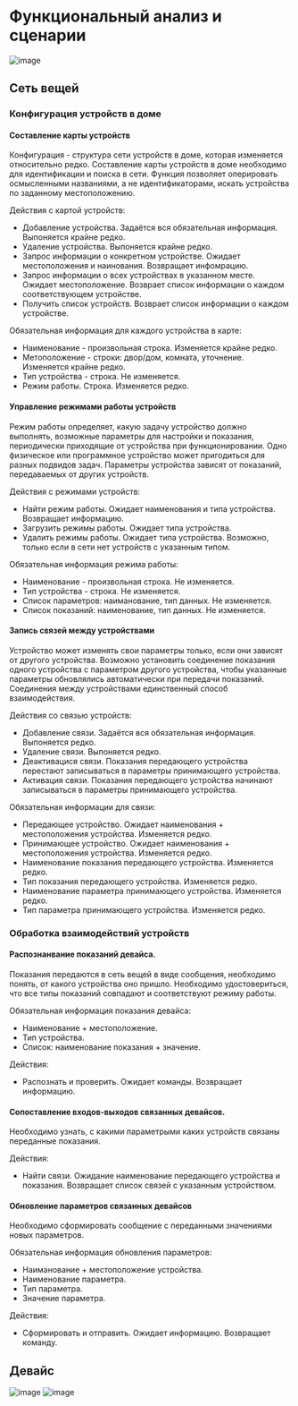 # Функциональный анализ и сценарии

![image](https://user-images.githubusercontent.com/48065080/156404636-afbab644-e3be-44d9-b62d-d6724989016c.png)

## Сеть вещей
### Конфигурация устройств в доме
#### Составление карты устройств
Конфигурация - структура сети устройств в доме, которая изменяется относительно редко. Составление карты устройств в доме необходимо для идентификации и поиска в сети. Функция позволяет оперировать осмысленными названиями, а не идентификаторами, искать устройства по заданному местоположению.

Действия с картой устройств:
- Добавление устройства. Задаётся вся обязательная информация. Выпоняется крайне редко.
- Удаление устройства. Выпоняется крайне редко.
- Запрос информации о конкретном устройстве. Ожидает местоположения и наинования. Возвращает инфомрацию.
- Запрос информации о всех устройствах в указанном месте. Ожидает местоположение. Возврает список информации о каждом соответствующем устройстве.
- Получить список устройств. Возврает список информации о каждом устройстве.

Обязательная информация для каждого устройства в карте:
- Наименование - произвольная строка. Изменяется крайне редко. 
- Метоположение - строки: двор/дом, комната, уточнение. Изменяется крайне редко.
- Тип устройства - строка. Не изменяется.
- Режим работы. Строка. Изменяется редко.

#### Управление режимами работы устройств

Режим работы определяет, какую задачу устройство должно выполнять, возможные параметры для настройки и показания, периодически приходящие от устройства при функционировании. Одно физическое или программное устройство может пригодиться для разных подвидов задач. Параметры устройства зависят от показаний, передаваемых от других устройств.

Действия с режимами устройств:
- Найти режим работы. Ожидает наименования и типа устройства. Возвращает информацию.
- Загрузить режимы работы. Ожидает типа устройства.
- Удалить режимы работы. Ожидает типа устройства. Возможно, только если в сети нет устройств с указанным типом.

Обязательная информация режима работы:
- Наименование - произвольная строка. Не изменяется. 
- Тип устройства - строка. Не изменяется.
- Список параметров: наиманование, тип данных. Не изменяется. 
- Список показаний: наименование, тип данных. Не изменяется. 

#### Запись связей между устройствами
Устройство может изменять свои параметры только, если они зависят от другого устройства. Возможно установить соединение
показания одного устройства с параметром другого устройства, чтобы указанные параметры обновлялись автоматически при передачи показаний. Соединения между устройствами единственный способ взаимодействия.

Действия со связью устройств:
- Добавление связи. Задаётся вся обязательная информация. Выпоняется редко.
- Удаление связи. Выпоняется редко.
- Деактивацися связи. Показания передающего устройства перестают записываться в параметры принимающего устройства.
- Активация связи. Показания передающего устройства начинают записываться в параметры принимающего устройства.

Обязательная информации для связи:
- Передающее устройство. Ожидает наименования + местоположения устройства. Изменяется редко.
- Принимающее устройство. Ожидает наименования + местоположения устройства. Изменяется редко.
- Наименование показания передающего устройства. Изменяется редко.
- Тип показания передающего устройства. Изменяется редко.
- Наименование параметра принимающего устройства. Изменяется редко.
- Тип параметра принимающего устройства. Изменяется редко.

### Обработка взаимодействий устройств
#### Распознанвание показаний девайса.
Показания передаются в сеть вещей в виде сообщения, необходимо понять, от какого устройства оно пришло. Необходимо удостовериться, что все типы показаний совпадают и соответствуют режиму работы.

Обязательная информация показания девайса:
- Наименование + местоположение.
- Тип устройства.
- Список: наименование показания + значение.

Действия:
- Распознать и проверить. Ожидает команды. Возвращает информацию.

#### Сопоставление входов-выходов связанных девайсов.
Необходимо узнать, с какими параметрыми каких устройств связаны переданные показания.

Действия:
- Найти связи. Ожидание наименование передающего устройства и показания. Возвращает список связей с указанным устройством.

#### Обновление параметров связанных девайсов
Необходимо сформировать сообщение с переданными значениями новых параметров. 

Обязательная информация обновления параметров:
- Наиманование + местоположение устройства.
- Наименование параметра.
- Тип параметра.
- Значение параметра.

Действия:
- Сформировать и отправить. Ожидает информацию. Возвращает команду.

## Девайс



![image](https://user-images.githubusercontent.com/48065080/155889617-dbdbc685-3e1a-46cc-af2e-4a6ac314755d.png)
![image](https://user-images.githubusercontent.com/48065080/155889618-23a61edb-8e4e-45e0-9951-a6cb1108aa97.png)

